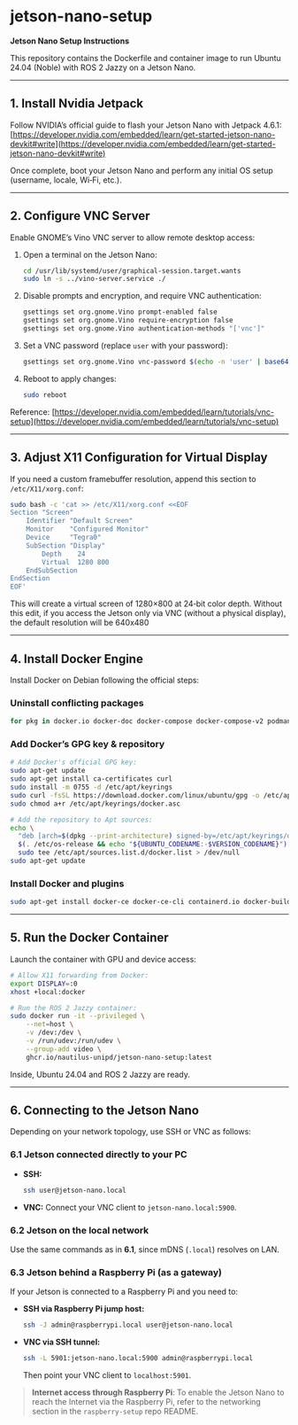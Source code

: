 # jetson-nano-setup

**Jetson Nano Setup Instructions**

This repository contains the Dockerfile and container image to run Ubuntu 24.04 (Noble) with ROS 2 Jazzy on a Jetson Nano.

---

## 1. Install Nvidia Jetpack

Follow NVIDIA’s official guide to flash your Jetson Nano with Jetpack 4.6.1: [https://developer.nvidia.com/embedded/learn/get-started-jetson-nano-devkit#write](https://developer.nvidia.com/embedded/learn/get-started-jetson-nano-devkit#write)


Once complete, boot your Jetson Nano and perform any initial OS setup (username, locale, Wi‑Fi, etc.).

---

## 2. Configure VNC Server

Enable GNOME’s Vino VNC server to allow remote desktop access:

1. Open a terminal on the Jetson Nano:

   ```bash
   cd /usr/lib/systemd/user/graphical-session.target.wants
   sudo ln -s ../vino-server.service ./
   ```
2. Disable prompts and encryption, and require VNC authentication:

   ```bash
   gsettings set org.gnome.Vino prompt-enabled false
   gsettings set org.gnome.Vino require-encryption false
   gsettings set org.gnome.Vino authentication-methods "['vnc']"
   ```
3. Set a VNC password (replace `user` with your password):

   ```bash
   gsettings set org.gnome.Vino vnc-password $(echo -n 'user' | base64)
   ```
4. Reboot to apply changes:

   ```bash
   sudo reboot
   ```

Reference: [https://developer.nvidia.com/embedded/learn/tutorials/vnc-setup](https://developer.nvidia.com/embedded/learn/tutorials/vnc-setup)

---

## 3. Adjust X11 Configuration for Virtual Display

If you need a custom framebuffer resolution, append this section to `/etc/X11/xorg.conf`:

```bash
sudo bash -c 'cat >> /etc/X11/xorg.conf <<EOF
Section "Screen"
    Identifier "Default Screen"
    Monitor    "Configured Monitor"
    Device     "Tegra0"
    SubSection "Display"
        Depth    24
        Virtual  1280 800
    EndSubSection
EndSection
EOF'
```

This will create a virtual screen of 1280×800 at 24‑bit color depth.
Without this edit, if you access the Jetson only via VNC (without a physical display), the default resolution will be 640x480

---

## 4. Install Docker Engine

Install Docker on Debian following the official steps:

### Uninstall conflicting packages
```bash
for pkg in docker.io docker-doc docker-compose docker-compose-v2 podman-docker containerd runc; do sudo apt-get remove $pkg; done
```

### Add Docker’s GPG key & repository

```bash
# Add Docker's official GPG key:
sudo apt-get update
sudo apt-get install ca-certificates curl
sudo install -m 0755 -d /etc/apt/keyrings
sudo curl -fsSL https://download.docker.com/linux/ubuntu/gpg -o /etc/apt/keyrings/docker.asc
sudo chmod a+r /etc/apt/keyrings/docker.asc

# Add the repository to Apt sources:
echo \
  "deb [arch=$(dpkg --print-architecture) signed-by=/etc/apt/keyrings/docker.asc] https://download.docker.com/linux/ubuntu \
  $(. /etc/os-release && echo "${UBUNTU_CODENAME:-$VERSION_CODENAME}") stable" | \
  sudo tee /etc/apt/sources.list.d/docker.list > /dev/null
sudo apt-get update
```

### Install Docker and plugins

```bash
sudo apt-get install docker-ce docker-ce-cli containerd.io docker-buildx-plugin docker-compose-plugin
```

---

## 5. Run the Docker Container

Launch the container with GPU and device access:

```bash
# Allow X11 forwarding from Docker:
export DISPLAY=:0
xhost +local:docker

# Run the ROS 2 Jazzy container:
sudo docker run -it --privileged \
    --net=host \
    -v /dev:/dev \
    -v /run/udev:/run/udev \
    --group-add video \
    ghcr.io/nautilus-unipd/jetson-nano-setup:latest
```

Inside, Ubuntu 24.04 and ROS 2 Jazzy are ready.

---

## 6. Connecting to the Jetson Nano

Depending on your network topology, use SSH or VNC as follows:

### 6.1 Jetson connected directly to your PC

* **SSH:**

  ```bash
  ssh user@jetson-nano.local
  ```
* **VNC:**
  Connect your VNC client to `jetson-nano.local:5900`.

### 6.2 Jetson on the local network

Use the same commands as in **6.1**, since mDNS (`.local`) resolves on LAN.

### 6.3 Jetson behind a Raspberry Pi (as a gateway)

If your Jetson is connected to a Raspberry Pi and you need to:

* **SSH via Raspberry Pi jump host:**

  ```bash
  ssh -J admin@raspberrypi.local user@jetson-nano.local
  ```

* **VNC via SSH tunnel:**

  ```bash
  ssh -L 5901:jetson-nano.local:5900 admin@raspberrypi.local
  ```

  Then point your VNC client to `localhost:5901`.

> **Internet access through Raspberry Pi**: To enable the Jetson Nano to reach the Internet via the Raspberry Pi, refer to the networking section in the `raspberry-setup` repo README.
